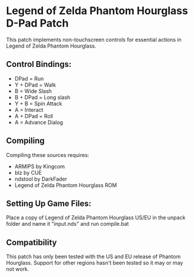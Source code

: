 Legend of Zelda Phantom Hourglass D-Pad Patch
===============
This patch implements non-touchscreen controls for essential actions in Legend of Zelda Phantom Hourglass.

Control Bindings:
-------------
* DPad = Run
* Y + DPad = Walk
* B = Wide Slash
* B + DPad = Long slash
* Y + B = Spin Attack
* A = Interact
* A + DPad = Roll
* A = Advance Dialog

Compiling
-------------
Compiling these sources requires:

* ARMIPS by Kingcom
* blz by CUE
* ndstool by DarkFader
* Legend of Zelda Phantom Hourglass ROM

Setting Up Game Files:
-------------
Place a copy of Legend of Zelda Phantom Hourglass US/EU in the unpack folder and name it "input.nds" and run compile.bat

Compatibility
-------------
This patch has only been tested with the US and EU release of Phantom Hourglass. Support for other regions hasn't been tested so it may or may not work.
